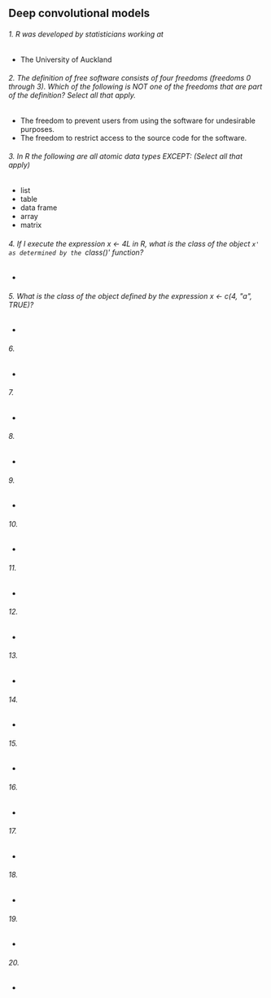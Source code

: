 ## Deep convolutional models

###### 1. R was developed by statisticians working at
- The University of Auckland

###### 2. The definition of free software consists of four freedoms (freedoms 0 through 3). Which of the following is NOT one of the freedoms that are part of the definition? Select all that apply.
- The freedom to prevent users from using the software for undesirable purposes.
- The freedom to restrict access to the source code for the software.

###### 3. In R the following are all atomic data types EXCEPT: (Select all that apply)
- list
- table
- data frame
- array
- matrix

###### 4. If I execute the expression x <- 4L in R, what is the class of the object `x' as determined by the `class()' function?
-

###### 5. What is the class of the object defined by the expression x <- c(4, "a", TRUE)?
- 

###### 6.
-

###### 7.
-

###### 8.
-

###### 9.
- 

###### 10.
-

###### 11.
-

###### 12.
-

###### 13.
-

###### 14.
-

###### 15.
-

###### 16.
-

###### 17.
-

###### 18.
-

###### 19.
-

###### 20.
-
